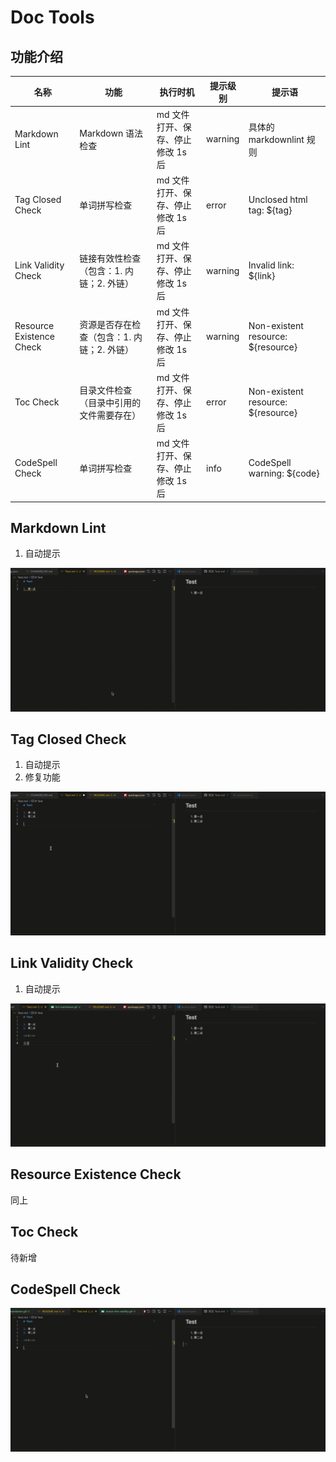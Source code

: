 # Doc Tools

## 功能介绍

| 名称                     | 功能                                       | 执行时机                          | 提示级别 | 提示语                             |
| ------------------------ | ------------------------------------------ | --------------------------------- | -------- | ---------------------------------- |
| Markdown Lint            | Markdown 语法检查                          | md 文件打开、保存、停止修改 1s 后 | warning  | 具体的 markdownlint 规则           |
| Tag Closed Check         | 单词拼写检查                               | md 文件打开、保存、停止修改 1s 后 | error    | Unclosed html tag: ${tag}         |
| Link Validity Check      | 链接有效性检查（包含：1. 内链；2. 外链）   | md 文件打开、保存、停止修改 1s 后 | warning  | Invalid link: ${link}              |
| Resource Existence Check | 资源是否存在检查（包含：1. 内链；2. 外链） | md 文件打开、保存、停止修改 1s 后 | warning  | Non-existent resource: ${resource} |
| Toc Check                | 目录文件检查（目录中引用的文件需要存在）   | md 文件打开、保存、停止修改 1s 后 | error    | Non-existent resource: ${resource} |
| CodeSpell Check          | 单词拼写检查                               | md 文件打开、保存、停止修改 1s 后 | info     | CodeSpell warning: ${code}          |

## Markdown Lint

1. 自动提示

![Markdown Lint](src/assets//gif/lint-markdown.gif)

## Tag Closed Check

1. 自动提示
2. 修复功能

![Tag Closed Check](src/assets//gif/check-tag-closed.gif)

## Link Validity Check

1. 自动提示

![Link Validity Check](src/assets//gif/check-link-validity.gif)

## Resource Existence Check

同上

## Toc Check

待新增

## CodeSpell Check

![CodeSpell Check](src/assets//gif/check-codespell.gif)
